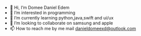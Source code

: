 - 👋 Hi, I’m Domee Daniel Edem
- 👀 I’m interested in programming
- 🌱 I’m currently learning python,java,swift and ui/ux
- 💞️ I’m looking to collaborate on samsung and apple
- 📫 How to reach me by me mail danieldomeexd@outlook.com

<!---
dante-edem/dante-edem is a ✨ special ✨ repository because its `README.md` (this file) appears on your GitHub profile.
You can click the Preview link to take a look at your changes.
--->
